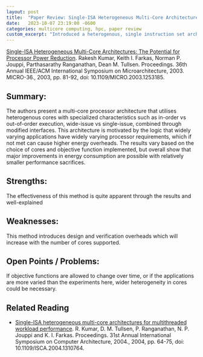 ```yaml
---
layout: post
title:  "Paper Review: Single-ISA Heterogeneous Multi-Core Architectures: The Potential for Processor Power Reduction"
date:   2023-10-07 23:19:00 -0600
categories: multicore computing, hpc, paper review
custom_excerpt: "Introduced a heterogenous, single instruction set architecture with by utilizing cores with different properties, with the goal of increasing energy efficiency of chips. Results generally show major improvements in energy consumption with only minor performance sacrifices."
---
```


[Single-ISA Heterogeneous Multi-Core Architectures: The Potential for Processor Power Reduction](https://www.microarch.org/micro36/html/pdf/kumar-SingleISAHeterogen.pdf). Rakesh Kumar, Keith I. Farkas, Norman P. Jouppi, Parthasarathy Ranganathan, Dean M. Tullsen.  Proceedings. 36th Annual IEEE/ACM International Symposium on Microarchitecture, 2003. MICRO-36., 2003, pp. 81-92, doi: 10.1109/MICRO.2003.1253185.

## Summary:

The authors present a multi-core processor architecture that utilises heterogenous cores with specialized characteristics such as in-order vs out-of-order execution, wide-issue vs single-issue, combined through modified interfaces. This architecture is motivated by the logic that widely varying applications have widely varying processor requirements, which if not met can cause higher energy overheads. The results vary based on the choice of cores and objective function implemented, but overall show that major improvements in energy consumption are possible with relatively smaller performance sacrifices.

## Strengths:

The effectiveness of this method is quite apparent through the results and well-explained
## Weaknesses:

This method introduces design and verification overheads which will increase with the number of cores supported.
## Open Points / Problems:

If objective functions are allowed to change over time, or if the applications are more varied than the experiments here, wider heterogeneity in cores could be necessary.

## Related Reading
* [Single-ISA heterogeneous multi-core architectures for multithreaded workload performance](https://ieeexplore.ieee.org/stamp/stamp.jsp?arnumber=1310764). R. Kumar, D. M. Tullsen, P. Ranganathan, N. P. Jouppi and K. I. Farkas. Proceedings. 31st Annual International Symposium on Computer Architecture, 2004., 2004, pp. 64-75, doi: 10.1109/ISCA.2004.1310764.
